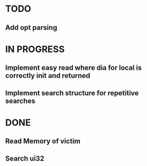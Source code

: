 # TODO
## Add opt parsing


# IN PROGRESS
## Implement easy read where dia for local is correctly init and returned
## Implement search structure for repetitive searches

# DONE
## Read Memory of victim
## Search ui32